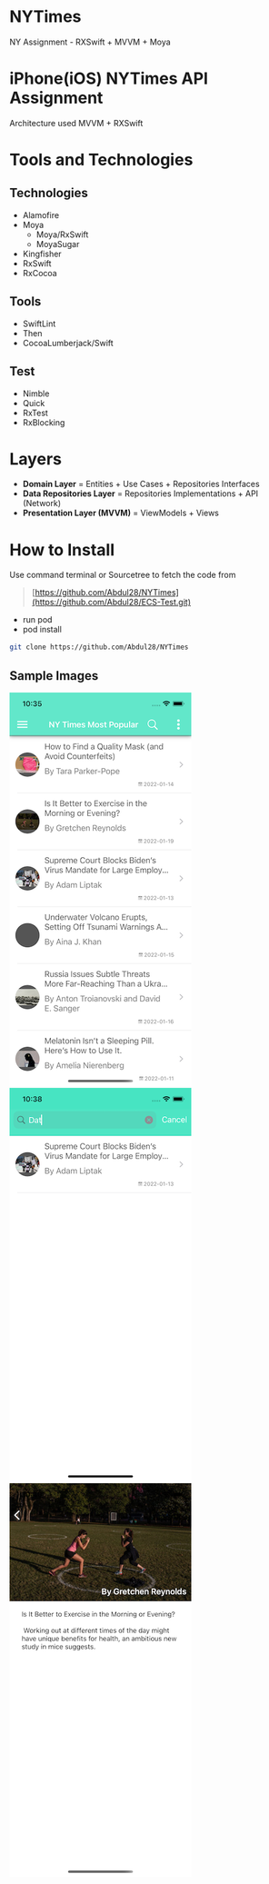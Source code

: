 # NYTimes
NY Assignment  - RXSwift + MVVM + Moya


# iPhone(iOS) NYTimes API Assignment

Architecture used  MVVM + RXSwift

# Tools and Technologies

## Technologies
- Alamofire
- Moya
  - Moya/RxSwift
  - MoyaSugar
- Kingfisher
- RxSwift
- RxCocoa

## Tools
- SwiftLint
- Then
- CocoaLumberjack/Swift

## Test
- Nimble
- Quick
- RxTest
- RxBlocking

# Layers
- **Domain Layer** = Entities + Use Cases + Repositories Interfaces
- **Data Repositories Layer** = Repositories Implementations + API (Network)
- **Presentation Layer (MVVM)** = ViewModels + Views


# How to Install

Use command terminal or Sourcetree to fetch the code from 
> [https://github.com/Abdul28/NYTimes](https://github.com/Abdul28/ECS-Test.git)
- run pod
- pod install

```bash
git clone https://github.com/Abdul28/NYTimes

```

## Sample Images


<img src="https://github.com/Abdul28/NYTimes/blob/main/NYTimes/NYTimes/Resources/Screenshots/screen1.png?raw=true" width="320" height="693" />
<img src="https://github.com/Abdul28/NYTimes/blob/main/NYTimes/NYTimes/Resources/Screenshots/screen2.png?raw=true" width="320" height="693" />
<img src="https://github.com/Abdul28/NYTimes/blob/main/NYTimes/NYTimes/Resources/Screenshots/screen3.png?raw=true" width="320" height="693" />
